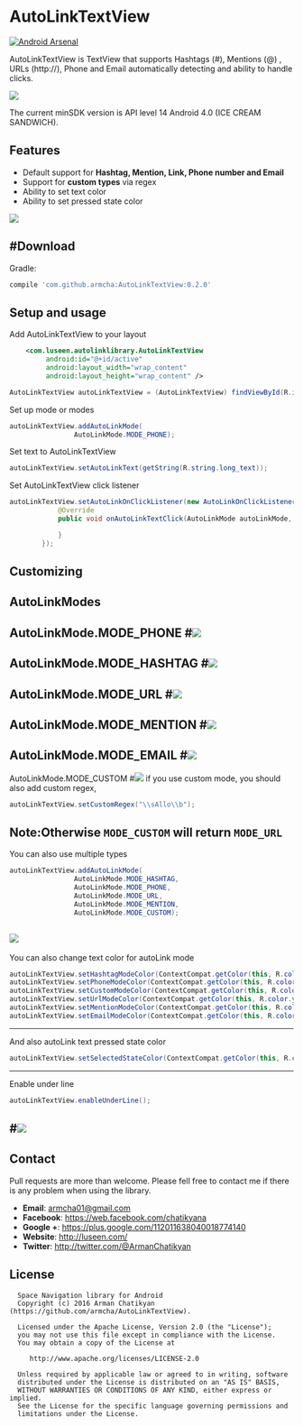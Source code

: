# AutoLinkTextView
[![Android Arsenal](https://img.shields.io/badge/Android%20Arsenal-AutoLinkTextView-green.svg?style=true)](https://android-arsenal.com/details/1/4419)

AutoLinkTextView is TextView that supports Hashtags (#), Mentions (@) , URLs (http://),
Phone and Email automatically detecting and ability to handle clicks.

![](screens/gif1.gif)

The current minSDK version is API level 14 Android 4.0 (ICE CREAM SANDWICH).

## Features

* Default support for **Hashtag, Mention, Link, Phone number and Email**
* Support for **custom types** via regex
* Ability to set text color
* Ability to set pressed state color

![](screens/screen1.png)

#Download
-----------------------

Gradle:
```groovy
compile 'com.github.armcha:AutoLinkTextView:0.2.0'
```

## Setup and usage

Add AutoLinkTextView to your layout
```xml
    <com.luseen.autolinklibrary.AutoLinkTextView
         android:id="@+id/active"
         android:layout_width="wrap_content"
         android:layout_height="wrap_content" />
```

```java
AutoLinkTextView autoLinkTextView = (AutoLinkTextView) findViewById(R.id.active);
```

Set up mode or modes
```java
autoLinkTextView.addAutoLinkMode(
                AutoLinkMode.MODE_PHONE);
```

Set text to AutoLinkTextView
```java
autoLinkTextView.setAutoLinkText(getString(R.string.long_text));
```

Set AutoLinkTextView click listener
```java
autoLinkTextView.setAutoLinkOnClickListener(new AutoLinkOnClickListener() {
            @Override
            public void onAutoLinkTextClick(AutoLinkMode autoLinkMode, String matchedText) {

            }
        });
```

Customizing
---------

AutoLinkModes
-------------------------
AutoLinkMode.MODE_PHONE
#![](screens/screen2.png)
-------------------------
AutoLinkMode.MODE_HASHTAG
#![](screens/screen3.png)
-------------------------
AutoLinkMode.MODE_URL
#![](screens/screen4.png)
-------------------------
AutoLinkMode.MODE_MENTION
#![](screens/screen5.png)
-------------------------
AutoLinkMode.MODE_EMAIL
#![](screens/screen6.png)
-------------------------
AutoLinkMode.MODE_CUSTOM
#![](screens/screen7.png)
if you use custom mode, you should also add custom regex,
```java
autoLinkTextView.setCustomRegex("\\sAllo\\b");
```
Note:Otherwise ```MODE_CUSTOM``` will return ```MODE_URL```
-------------------------
You can also use multiple types
```java
autoLinkTextView.addAutoLinkMode(
                AutoLinkMode.MODE_HASHTAG,
                AutoLinkMode.MODE_PHONE,
                AutoLinkMode.MODE_URL,
                AutoLinkMode.MODE_MENTION,
                AutoLinkMode.MODE_CUSTOM);
```
![](screens/screen1.png)
-------------------------
You can also change text color for autoLink mode
```java
autoLinkTextView.setHashtagModeColor(ContextCompat.getColor(this, R.color.yourColor));
autoLinkTextView.setPhoneModeColor(ContextCompat.getColor(this, R.color.yourColor));
autoLinkTextView.setCustomModeColor(ContextCompat.getColor(this, R.color.yourColor));
autoLinkTextView.setUrlModeColor(ContextCompat.getColor(this, R.color.yourColor));
autoLinkTextView.setMentionModeColor(ContextCompat.getColor(this, R.color.yourColor));
autoLinkTextView.setEmailModeColor(ContextCompat.getColor(this, R.color.yourColor));
```
-------------------------
And also autoLink text pressed state color
```java
autoLinkTextView.setSelectedStateColor(ContextCompat.getColor(this, R.color.yourColor));
```
-------------------------
Enable under line
```java
autoLinkTextView.enableUnderLine();
```
#![](screens/screen8.png)
-------------------------
## Contact

Pull requests are more than welcome.
Please fell free to contact me if there is any problem when using the library.

- **Email**: armcha01@gmail.com
- **Facebook**: https://web.facebook.com/chatikyana
- **Google +**: https://plus.google.com/112011638040018774140
- **Website**: http://luseen.com/
- **Twitter**: http://twitter.com/@ArmanChatikyan


License
--------


      Space Navigation library for Android
      Copyright (c) 2016 Arman Chatikyan (https://github.com/armcha/AutoLinkTextView).

      Licensed under the Apache License, Version 2.0 (the "License");
      you may not use this file except in compliance with the License.
      You may obtain a copy of the License at

         http://www.apache.org/licenses/LICENSE-2.0

      Unless required by applicable law or agreed to in writing, software
      distributed under the License is distributed on an "AS IS" BASIS,
      WITHOUT WARRANTIES OR CONDITIONS OF ANY KIND, either express or implied.
      See the License for the specific language governing permissions and
      limitations under the License.




